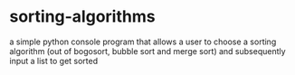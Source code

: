 # sorting-algorithms
a simple python console program that allows a user to choose a sorting algorithm (out of bogosort, bubble sort and merge sort) and subsequently input a list to get sorted
